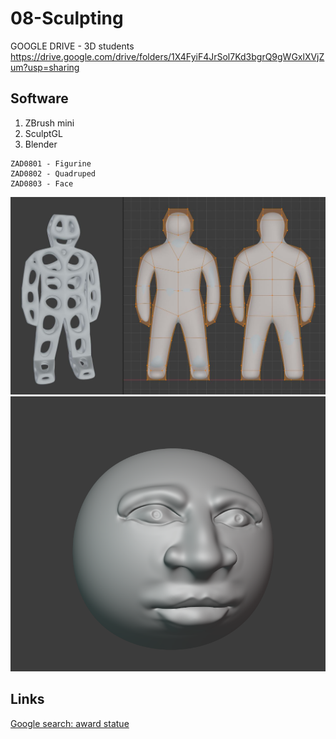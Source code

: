 # 08-Sculpting

GOOGLE DRIVE - 3D students https://drive.google.com/drive/folders/1X4FyiF4JrSol7Kd3bgrQ9gWGxlXVjZum?usp=sharing

## Software

1. ZBrush mini
2. SculptGL
3. Blender

```
ZAD0801 - Figurine
ZAD0802 - Quadruped
ZAD0803 - Face
```
![Fig_02](/Fig_02.JPG)
![Face](/Face.PNG)
## Links
[Google search: award statue](https://www.google.com/search?q=award+statue&sxsrf=ALeKk01eglVl2bgyZYRaExRRfTQ1AbSK0A:1610147544894&source=lnms&tbm=isch&sa=X&ved=2ahUKEwi62suDu43uAhVIw4sKHXqeBkAQ_AUoAXoECBgQAw&biw=1376&bih=858#imgrc=aRxZCdvwzNMmNM)

